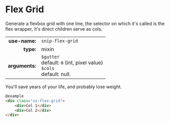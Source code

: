 # Flex Grid

Generate a flexbox grid with one line, the selector on which it's called is the flex wrapper, it's direct children serve as cols.

|  |  |
| ---: | --- |
| **use-name:** | `snip-flex-grid` |
| **type:** | mixin |
| **arguments:** | `$gutter`<br>default: `0` (int, pixel value) <br>`$cols`<br>default: null.  |

You'll save years of your life, and probably lose weight.

```html
@example
<div class="ss-flex-grid">
    <div>Col 1</div>
    <div>Col 2</div>
</div>
```
